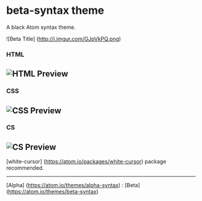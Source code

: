 # beta-syntax theme

A black Atom syntax theme.

![Beta Title] (http://i.imgur.com/GJpVkPQ.png)

### HTML
![HTML Preview](http://i.imgur.com/JcfO943.png)
---

### CSS
![CSS Preview](http://i.imgur.com/wDufqeN.png)
---

### CS
![CS Preview](http://i.imgur.com/f5XyCWi.png)
---

[white-cursor] (https://atom.io/packages/white-cursor) package recommended.

---

[Alpha] (https://atom.io/themes/alpha-syntax) : [Beta] (https://atom.io/themes/beta-syntax)
